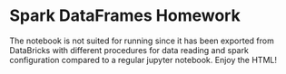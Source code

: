 # Spark DataFrames Homework

The notebook is not suited for running since it has been exported from DataBricks with different procedures for data reading and spark configuration compared to a regular jupyter notebook.
Enjoy the HTML!
